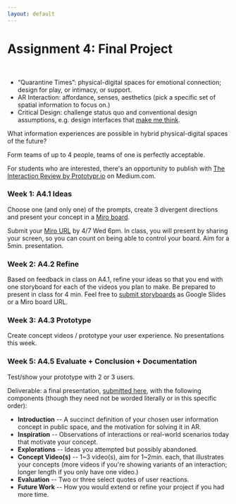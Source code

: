 ```yaml
---
layout: default
---
```


# Assignment 4: Final Project
<br>

- “Quarantine Times”: physical-digital spaces for emotional connection; design for play, or intimacy, or support.
- AR Interaction: affordance, senses, aesthetics (pick a specific set of spatial information to focus on.)
- Critical Design: challenge status quo and conventional design assumptions, e.g. design interfaces that [make me think](https://ralphammer.com/make-me-think/).

What information experiences are possible in hybrid physical-digital spaces of the future?

Form teams of up to 4 people, teams of one is perfectly acceptable.

For students who are interested, there's an opportunity to publish with [The Interaction Review by Prototypr.io](https://blog.prototypr.io/theinteractionreview/home) on Medium.com.

### Week 1: A4.1 Ideas

Choose one (and only one) of the prompts, create 3 divergent directions and present your concept in a [Miro board](https://miro.com/).

Submit your [Miro URL](https://forms.gle/EDzhzmCAJPhydBog6) by 4/7 Wed 6pm. In class, you will present by sharing your screen, so you can count on being able to control your board. Aim for a 5min. presentation.

### Week 2: A4.2 Refine

Based on feedback in class on A4.1, refine your ideas so that you end with one storyboard for each of the videos you plan to make. Be prepared to present in class for 4 min. Feel free to [submit storyboards](https://forms.gle/BoueLEH6RHEGuSXL8) as Google Slides or a Miro board URL.

### Week 3: A4.3 Prototype

Create concept videos / prototype your user experience. No presentations this week.

### Week 5: A4.5 Evaluate + Conclusion + Documentation

Test/show your prototype with 2 or 3 users.

Deliverable: a final presentation, [submitted here](https://forms.gle/BoueLEH6RHEGuSXL8), with the following components (though they need not be worded literally or in this specific order):

- **Introduction** -- A succinct definition of your chosen user information concept in public space, and the motivation for solving it in AR.
- **Inspiration** -- Observations of interactions or real-world scenarios today that motivate your concept.
- **Explorations** -- Ideas you attempted but possibly abandoned.
- **Concept Video(s)** -- 1~3 video(s), aim for 1~2min. each, that illustrates your concepts (more videos if you're showing variants of an interaction; longer length if you only have one video.)
- **Evaluation** -- Two or three select quotes of user reactions.
- **Future Work** -- How you would extend or refine your project if you had more time.
